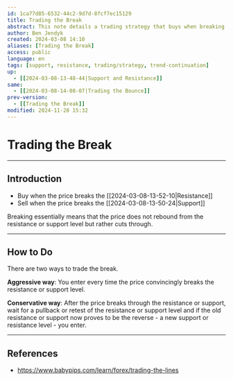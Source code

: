 ```yaml
---
id: 1ca77d85-6532-44c2-9d7d-8fcf7ec15129
title: Trading the Break
abstract: This note details a trading strategy that buys when breaking resistance and sells when breaking support. It comes into action when the price breaks the support and resistance price zone.
author: Ben Jendyk
created: 2024-03-08 14:10
aliases: [Trading the Break]
access: public
language: en
tags: [support, resistance, trading/strategy, trend-continuation]
up:
  - [[2024-03-08-13-48-44|Support and Resistance]]
same:
  - [[2024-03-08-14-08-07|Trading the Bounce]]
prev-version:
  - [[Trading the Break]]
modified: 2024-11-28 15:32
---
```


# Trading the Break

--- 

## Introduction

- Buy when the price breaks the [[2024-03-08-13-52-10|Resistance]]
- Sell when the price breaks the [[2024-03-08-13-50-24|Support]]

Breaking essentially means that the price does not rebound from the resistance or support level but rather cuts through.

--- 

## How to Do

There are two ways to trade the break.

**Aggressive way**: You enter every time the price convincingly breaks the resistance or support level.

**Conservative way**: After the price breaks through the resistance or support, wait for a pullback or retest of the resistance or support level and if the old resistance or support now proves to be the reverse - a new support or resistance level - you enter.

---

## References

- <https://www.babypips.com/learn/forex/trading-the-lines>
